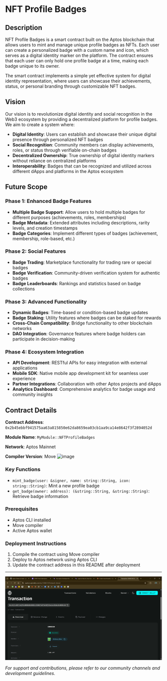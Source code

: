# NFT Profile Badges

## Description

NFT Profile Badges is a smart contract built on the Aptos blockchain that allows users to mint and manage unique profile badges as NFTs. Each user can create a personalized badge with a custom name and icon, which serves as a digital identity marker on the platform. The contract ensures that each user can only hold one profile badge at a time, making each badge unique to its owner.

The smart contract implements a simple yet effective system for digital identity representation, where users can showcase their achievements, status, or personal branding through customizable NFT badges.

## Vision

Our vision is to revolutionize digital identity and social recognition in the Web3 ecosystem by providing a decentralized platform for profile badges. We aim to create a system where:

- **Digital Identity**: Users can establish and showcase their unique digital presence through personalized NFT badges
- **Social Recognition**: Community members can display achievements, roles, or status through verifiable on-chain badges
- **Decentralized Ownership**: True ownership of digital identity markers without reliance on centralized platforms
- **Interoperability**: Badges that can be recognized and utilized across different dApps and platforms in the Aptos ecosystem

## Future Scope

### Phase 1: Enhanced Badge Features
- **Multiple Badge Support**: Allow users to hold multiple badges for different purposes (achievements, roles, memberships)
- **Badge Metadata**: Extended attributes including descriptions, rarity levels, and creation timestamps
- **Badge Categories**: Implement different types of badges (achievement, membership, role-based, etc.)

### Phase 2: Social Features
- **Badge Trading**: Marketplace functionality for trading rare or special badges
- **Badge Verification**: Community-driven verification system for authentic badges
- **Badge Leaderboards**: Rankings and statistics based on badge collections

### Phase 3: Advanced Functionality
- **Dynamic Badges**: Time-based or condition-based badge updates
- **Badge Staking**: Utility features where badges can be staked for rewards
- **Cross-Chain Compatibility**: Bridge functionality to other blockchain networks
- **DAO Integration**: Governance features where badge holders can participate in decision-making

### Phase 4: Ecosystem Integration
- **API Development**: RESTful APIs for easy integration with external applications
- **Mobile SDK**: Native mobile app development kit for seamless user experience
- **Partner Integrations**: Collaboration with other Aptos projects and dApps
- **Analytics Dashboard**: Comprehensive analytics for badge usage and community insights

## Contract Details

**Contract Address**: `0x2b45ebbf941575aa63a815850e62da8659ea03cb1aa9ca14e8642f3f2894052d`

**Module Name**: `MyModule::NFTProfileBadges`

**Network**: Aptos Mainnet

**Compiler Version**: Move
<img width="1920" height="1020" alt="image" src="https://github.com/user-attachments/assets/b073e3f3-c997-4540-bbfe-ab977e5a1a34" />


### Key Functions

- `mint_badge(user: &signer, name: string::String, icon: string::String)`: Mint a new profile badge
- `get_badge(owner: address): (&string::String, &string::String)`: Retrieve badge information

### Prerequisites

- Aptos CLI installed
- Move compiler
- Active Aptos wallet

### Deployment Instructions

1. Compile the contract using Move compiler
2. Deploy to Aptos network using Aptos CLI
3. Update the contract address in this README after deployment

---

![Alt text](https://github.com/sp5-official/Aptos-Demo/blob/main/Screenshot%202025-08-14%20142113.png)

*For support and contributions, please refer to our community channels and development guidelines.*
